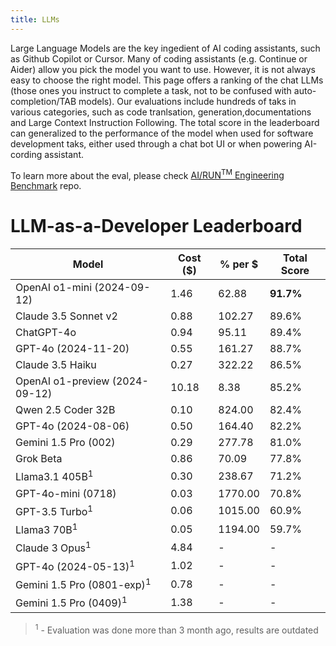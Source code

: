 ```yaml
---
title: LLMs
---
```


Large Language Models are the key ingedient of AI coding assistants, such as Github Copilot or Cursor. Many of coding assistants (e.g. Continue or Aider) allow you pick the model you want to use. However, it is not always easy to choose the right model. This page offers a ranking of the chat LLMs (those ones you instruct to complete a task, not to be confused with auto-completion/TAB models). Our evaluations include hundreds of taks in various categories, such as code tranlsation, generation,documentations and Large Context Instruction Following. The total score in the leaderboard can generalized to the performance of the model when used for software development taks, either used through a chat bot UI or when powering AI-cording assistant.

To learn more about the eval, please check [AI/RUN<sup>TM</sup> Engineering Benchmark](https://github.com/epam/AIRUN-Engineering-Benchmark/tree/main) repo.


# LLM-as-a-Developer Leaderboard

| Model                                 | Cost ($) | % per $     | Total Score |
| ------------------------------------- | -------- | ----------- | ----------- |
| OpenAI o1-mini (2024-09-12)           | 1.46     | 62.88       | **91.7%**   |
| Claude 3.5 Sonnet v2                  | 0.88     | 102.27      | 89.6%       |
| ChatGPT-4o                            | 0.94     | 95.11       | 89.4%       |
| GPT-4o (2024-11-20)                   | 0.55     | 161.27      | 88.7%       |
| Claude 3.5 Haiku                      | 0.27     | 322.22      | 86.5%       |
| OpenAI o1-preview (2024-09-12)        | 10.18    | 8.38        | 85.2%       |
| Qwen 2.5 Coder 32B                    | 0.10     | 824.00      | 82.4%       |
| GPT-4o (2024-08-06)                   | 0.50     | 164.40      | 82.2%       |
| Gemini 1.5 Pro (002)                  | 0.29     | 277.78      | 81.0%       |
| Grok Beta                             | 0.86     | 70.09       | 77.8%       |
| Llama3.1 405B<sup>1</sup>             | 0.30     | 238.67      | 71.2%       |
| GPT-4o-mini (0718)                    | 0.03     | 1770.00     | 70.8%       |
| GPT-3.5 Turbo<sup>1</sup>             | 0.06     | 1015.00     | 60.9%       |
| Llama3 70B<sup>1</sup>                | 0.05     | 1194.00     | 59.7%       |
| Claude 3 Opus<sup>1</sup>             | 4.84     | -           | -           |
| GPT-4o (2024-05-13)<sup>1</sup>       | 1.02     | -           | -           |
| Gemini 1.5 Pro (0801-exp)<sup>1</sup> | 0.78     | -           | -           |
| Gemini 1.5 Pro (0409)<sup>1</sup>     | 1.38     | -           | -           |

> <sup>1</sup> - Evaluation was done more than 3 month ago, results are outdated
